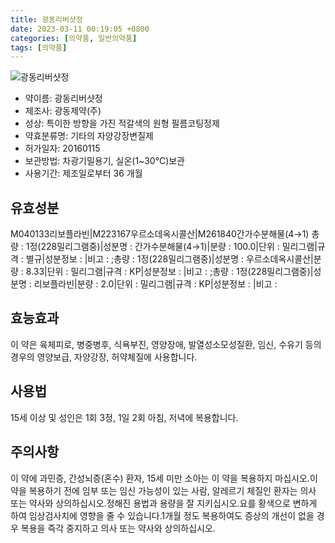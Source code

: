 ```yaml
---
title: 광동리버샷정
date: 2023-03-11 00:19:05 +0800
categories: [의약품, 일반의약품]
tags: [의약품]
---
```

![광동리버샷정](https://nedrug.mfds.go.kr/pbp/cmn/itemImageDownload/148682304213600195)

- 약이름: 광동리버샷정
- 제조사: 광동제약(주)
- 성상: 특이한 방향을 가진 적갈색의 원형 필름코팅정제
- 약효분류명: 기타의 자양강장변질제
- 허가일자: 20160115
- 보관방법: 차광기밀용기, 실온(1~30℃)보관
- 사용기간: 제조일로부터 36 개월
## 유효성분
M040133리보플라빈|M223167우르소데옥시콜산|M261840간가수분해물(4→1)
총량 : 1정(228밀리그램중)|성분명 : 간가수분해물(4→1)|분량 : 100.0|단위 : 밀리그램|규격 : 별규|성분정보 : |비고 : ;총량 : 1정(228밀리그램중)|성분명 : 우르소데옥시콜산|분량 : 8.33|단위 : 밀리그램|규격 : KP|성분정보 : |비고 : ;총량 : 1정(228밀리그램중)|성분명 : 리보플라빈|분량 : 2.0|단위 : 밀리그램|규격 : KP|성분정보 : |비고 :
## 효능효과
이 약은 육체피로, 병중병후, 식욕부진, 영양장애, 발열성소모성질환, 임신, 수유기 등의 경우의 영양보급, 자양강장, 허약체질에 사용합니다.
## 사용법
15세 이상 및 성인은 1회 3정, 1일 2회 아침, 저녁에 복용합니다.
## 주의사항
이 약에 과민증, 간성뇌증(혼수) 환자, 15세 미만 소아는 이 약을 복용하지 마십시오.이 약을 복용하기 전에 임부 또는 임신 가능성이 있는 사람, 알레르기 체질인 환자는 의사 또는 약사와 상의하십시오.정해진 용법과 용량을 잘 지키십시오.요를 황색으로 변하게 하여 임상검사치에 영향을 줄 수 있습니다.1개월 정도 복용하여도 증상의 개선이 없을 경우 복용을 즉각 중지하고 의사 또는 약사와 상의하십시오.

